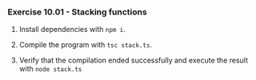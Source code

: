 ### Exercise 10.01 - Stacking functions

1. Install dependencies with `npm i`.

2. Compile the program with `tsc stack.ts`.

3. Verify that the compilation ended successfully and execute the result with `node stack.ts`
